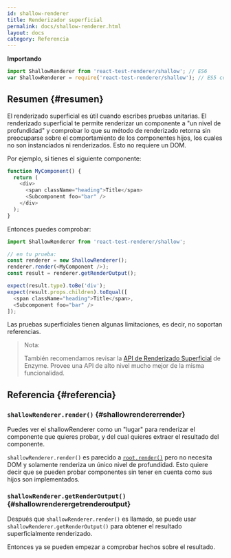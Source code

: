 ```yaml
---
id: shallow-renderer
title: Renderizador superficial
permalink: docs/shallow-renderer.html
layout: docs
category: Referencia
---
```


**Importando**

```javascript
import ShallowRenderer from 'react-test-renderer/shallow'; // ES6
var ShallowRenderer = require('react-test-renderer/shallow'); // ES5 con npm
```

## Resumen {#resumen}

El renderizado superficial es útil cuando escribes pruebas unitarias. El renderizado superficial te permite renderizar un componente a "un nivel de profundidad" y comprobar lo que su método de renderizado retorna sin preocuparse sobre el comportamiento de los componentes hijos, los cuales no son instanciados ni renderizados. Esto no requiere un DOM.

Por ejemplo, si tienes el siguiente componente:

```javascript
function MyComponent() {
  return (
    <div>
      <span className="heading">Title</span>
      <Subcomponent foo="bar" />
    </div>
  );
}
```

Entonces puedes comprobar:

```javascript
import ShallowRenderer from 'react-test-renderer/shallow';

// en tu prueba:
const renderer = new ShallowRenderer();
renderer.render(<MyComponent />);
const result = renderer.getRenderOutput();

expect(result.type).toBe('div');
expect(result.props.children).toEqual([
  <span className="heading">Title</span>,
  <Subcomponent foo="bar" />
]);
```

Las pruebas superficiales tienen algunas limitaciones, es decir, no soportan referencias.

> Nota:
>
> También recomendamos revisar la [API de Renderizado Superficial](https://airbnb.io/enzyme/docs/api/shallow.html) de Enzyme. Provee una API de alto nivel mucho mejor de la misma funcionalidad.

## Referencia {#referencia}

### `shallowRenderer.render()` {#shallowrendererrender}

Puedes ver el shallowRenderer como un "lugar" para renderizar el componente que quieres probar, y del cual quieres extraer el resultado del componente.

`shallowRenderer.render()` es parecido a [`root.render()`](/docs/react-dom-client.html#createroot) pero no necesita DOM y solamente renderiza un único nivel de profundidad. Esto quiere decir que se pueden probar componentes sin tener en cuenta como sus hijos son implementados.

### `shallowRenderer.getRenderOutput()` {#shallowrenderergetrenderoutput}

Después que `shallowRenderer.render()` es llamado, se puede usar `shallowRenderer.getRenderOutput()` para obtener el resultado superficialmente renderizado.

Entonces ya se pueden empezar a comprobar hechos sobre el resultado.

